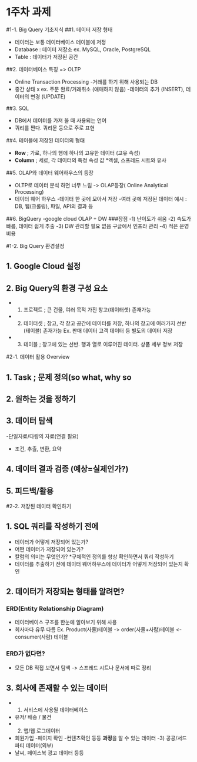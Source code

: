 # 1주차 과제
#1-1. Big Query 기초지식
##1. 데이터 저장 형태
- 데이터는 보통 데이터베이스 테이블에 저정
- Database : 데이터 저장소 ex. MySQL, Oracle, PostgreSQL
- Table : 데이터가 저장된 공간

##2. 데이터베이스 특징 => OLTP
- Online Transaction Processing
-거래를 하기 위해 사용되는 DB
 - 중간 상태 x ex. 주문 완료/거래취소 (애매하지 않음)
 -데이터의 추가 (INSERT), 데이터의 변경 (UPDATE)

##3. SQL
- DB에서 데이터를 가져 올 때 사용되는 언어
- 쿼리를 짠다. 쿼리문 등으로 주로 표현

##4. 테이블에 저장된 데이터의 형태 
 - **Row** ; 가로, 하나의 행에 하나의 고유한 데이터 (고유 속성)
 - **Column** ; 세로, 각 데이터의 특정 속성 값
*엑셀, 스프레드 시트와 유사 

##5. OLAP와 데이터 웨어하우스의 등장
 - OLTP로 데이터 분석 하면 너무 느림 
-> OLAP등장( Online Analytical Processing)
 - 데이터 웨어 하우스
 -데이터 한 곳에 모아서 저장
 -여러 곳에 저장된 데이터 예시 : DB, 웹(크롤링), 파일, API의 결과 등

##6. BigQuery 
 -google cloud OLAP + DW
 ###장점
-1) 난이도가 쉬움
-2) 속도가 빠름, 데이터 쉽게 추출
-3) DW 관리할 필요 없음 구글에서 인프라 관리
-4) 적은 운영 비용

#1-2. Big Query 환경설정
## 1. Google Cloud 설정
## 2. Big Query의 환경 구성 요소
 - 1) 프로젝트 ; 큰 건물, 여러 목적 가진 창고(데이터셋) 존재가능
 - 2) 데이터셋 ; 창고, 각 창고 공간에 데이터를 저장, 하나의 창고에 여러가지 선반(테이블) 존재가능
Ex. 판매 데이터 고객 데이터 등 별도의 데이터 저장
- 3) 테이블 ; 창고에 있는 선반. 행과 열로 이루어진 데이터. 상품 세부 정보 저장

#2-1. 데이터 활용 Overview
## 1. Task ; 문제 정의(so what, why so
## 2. 원하는 것을 정하기
## 3. 데이터 탐색 
-단일자료/다량의 자료(연결 필요)
- 조건, 추출, 변환, 요약
## 4. 데이터 결과 검증 (예상=실제인가?)
## 5. 피드백/활용

#2-2. 저장된 데이터 확인하기 
## 1. SQL 쿼리를 작성하기 전에
 - 데이터가 어떻게 저장되어 있는가?
 - 어떤 데이터가 저장되어 있는가?
 - 칼럼의 의미는 무엇인가?
*구체적인 정의를 항상 확인하면서 쿼리 작성하기
 - 데이터를 추출하기 전에 데이터 웨어하우스에 데이터가 어떻게 저장되어 있는지 확인
## 2. 데이터가 저장되는 형태를 알려면?
 ### ERD(Entity Relationship Diagram) 
- 데이터베이스 구조를 한눈에 알아보기 위해 사용
- 회사마다 유무 다름
Ex. Product(사물)테이블 -> order(사물+사람)테이블 <-consumer(사람) 테이블
### ERD가 없다면?
 - 모든 DB 직접 보면서 탐색 -> 스프레드 시트나 문서에 따로 정리 
## 3. 회사에 존재할 수 있는 데이터
 - 1) 서비스에 사용될 데이터베이스
- 유저/ 배송 / 물건
- 2) 앱/웹 로그데이터
 - 회원가입 -페이지 확인 -컨텐츠확인 등등 **과정**을 알 수 있는 데이터
-3) 공공/서드파티 데이터(외부)
 - 날씨, 페이스북 광고 데이터 등등
